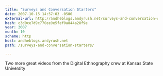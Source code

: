 ```yaml
---
title: "Surveys and Conversation Starters"
date: 2007-10-15 14:57:03 -0500
external-url: http://andheblogs.andyrush.net/surveys-and-conversation-starters/
hash: c3d0ce7d9c770ee0e5fef0a844a28f9e
year: 2007
month: 10
scheme: http
host: andheblogs.andyrush.net
path: /surveys-and-conversation-starters/

---
```


Two more great videos from the Digital Ethnography crew at Kansas State University
